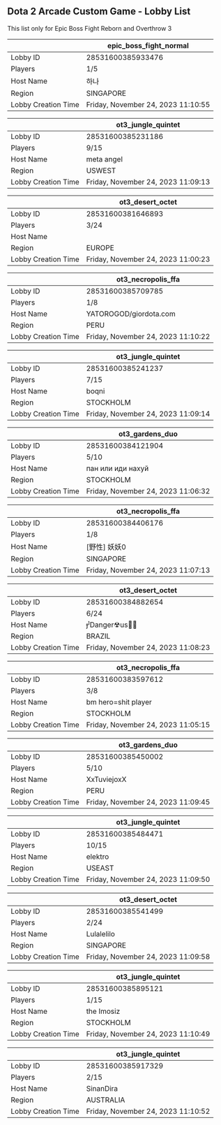 ## Dota 2 Arcade Custom Game - Lobby List

This list only for Epic Boss Fight Reborn and Overthrow 3

|  | epic_boss_fight_normal |
| ------ | ------ |
| Lobby ID | 28531600385933476 |
| Players | 1/5 |
| Host Name | 하나 |
| Region | SINGAPORE |
| Lobby Creation Time | Friday, November 24, 2023 11:10:55 |


|  | ot3_jungle_quintet |
| ------ | ------ |
| Lobby ID | 28531600385231186 |
| Players | 9/15 |
| Host Name | meta angel |
| Region | USWEST |
| Lobby Creation Time | Friday, November 24, 2023 11:09:13 |


|  | ot3_desert_octet |
| ------ | ------ |
| Lobby ID | 28531600381646893 |
| Players | 3/24 |
| Host Name | <Cyborgix> |
| Region | EUROPE |
| Lobby Creation Time | Friday, November 24, 2023 11:00:23 |


|  | ot3_necropolis_ffa |
| ------ | ------ |
| Lobby ID | 28531600385709785 |
| Players | 1/8 |
| Host Name | YATOROGOD/giordota.com |
| Region | PERU |
| Lobby Creation Time | Friday, November 24, 2023 11:10:22 |


|  | ot3_jungle_quintet |
| ------ | ------ |
| Lobby ID | 28531600385241237 |
| Players | 7/15 |
| Host Name | boqni |
| Region | STOCKHOLM |
| Lobby Creation Time | Friday, November 24, 2023 11:09:14 |


|  | ot3_gardens_duo |
| ------ | ------ |
| Lobby ID | 28531600384121904 |
| Players | 5/10 |
| Host Name | пан или иди нахуй |
| Region | STOCKHOLM |
| Lobby Creation Time | Friday, November 24, 2023 11:06:32 |


|  | ot3_necropolis_ffa |
| ------ | ------ |
| Lobby ID | 28531600384406176 |
| Players | 1/8 |
| Host Name | [野性] 妖妖0 |
| Region | SINGAPORE |
| Lobby Creation Time | Friday, November 24, 2023 11:07:13 |


|  | ot3_desert_octet |
| ------ | ------ |
| Lobby ID | 28531600384882654 |
| Players | 6/24 |
| Host Name | Danger☢us |
| Region | BRAZIL |
| Lobby Creation Time | Friday, November 24, 2023 11:08:23 |


|  | ot3_necropolis_ffa |
| ------ | ------ |
| Lobby ID | 28531600383597612 |
| Players | 3/8 |
| Host Name | bm hero=shit player |
| Region | STOCKHOLM |
| Lobby Creation Time | Friday, November 24, 2023 11:05:15 |


|  | ot3_gardens_duo |
| ------ | ------ |
| Lobby ID | 28531600385450002 |
| Players | 5/10 |
| Host Name | XxTuviejoxX |
| Region | PERU |
| Lobby Creation Time | Friday, November 24, 2023 11:09:45 |


|  | ot3_jungle_quintet |
| ------ | ------ |
| Lobby ID | 28531600385484471 |
| Players | 10/15 |
| Host Name | elektro |
| Region | USEAST |
| Lobby Creation Time | Friday, November 24, 2023 11:09:50 |


|  | ot3_desert_octet |
| ------ | ------ |
| Lobby ID | 28531600385541499 |
| Players | 2/24 |
| Host Name | Lulalelilo |
| Region | SINGAPORE |
| Lobby Creation Time | Friday, November 24, 2023 11:09:58 |


|  | ot3_jungle_quintet |
| ------ | ------ |
| Lobby ID | 28531600385895121 |
| Players | 1/15 |
| Host Name | the Imosiz |
| Region | STOCKHOLM |
| Lobby Creation Time | Friday, November 24, 2023 11:10:49 |


|  | ot3_jungle_quintet |
| ------ | ------ |
| Lobby ID | 28531600385917329 |
| Players | 2/15 |
| Host Name | SinanDira |
| Region | AUSTRALIA |
| Lobby Creation Time | Friday, November 24, 2023 11:10:52 |


